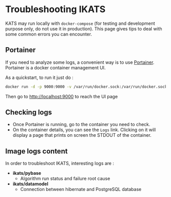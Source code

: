 # Troubleshooting IKATS

KATS may run locally with `docker-compose` (for testing and development purpose only, do not use it in production).
This page gives tips to deal with some common errors you can encounter.

## Portainer

If you need to analyze some logs, a convenient way is to use [Portainer](https://portainer.io/).
Portainer is a docker container management UI.

As a quickstart, to run it just do :

```bash
docker run -d -p 9000:9000 -v /var/run/docker.sock:/var/run/docker.sock -v /opt/portainer:/data portainer/portainer
```

Then go to [http://localhost:9000](http://localhost:9000) to reach the UI page

## Checking logs

- Once Portainer is running, go to the container you need to check.
- On the container details, you can see the `Logs` link. Clicking on it will display a page that prints on screen the STDOUT of the container.

## Image logs content

In order to troubleshoot IKATS, interesting logs are :

- **ikats/pybase**
  - Algorithm run status and failure root cause
- **ikats/datamodel**
  - Connection between hibernate and PostgreSQL database
